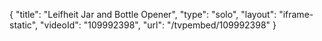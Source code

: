 {
    "title": "Leifheit Jar and Bottle Opener",
    "type": "solo",
    "layout": "iframe-static",
    "videoId": "109992398",
    "url": "\/tvpembed\/109992398"
}